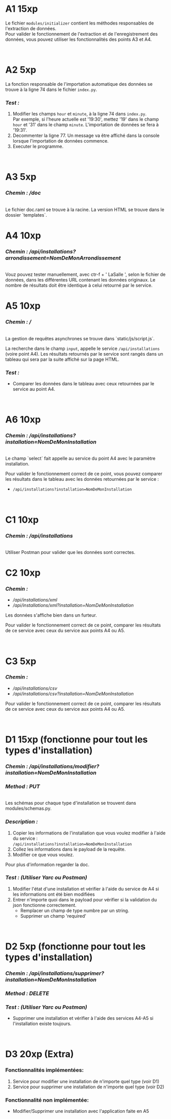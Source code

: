# A1 15xp
Le fichier `modules/initializer` contient les méthodes responsables de l'extraction de données.\
Pour valider le fonctionnement de l'extraction et de l'enregistrement des données, vous pouvez utiliser les fonctionnalités des points A3 et A4.

<br>

# A2  5xp
La fonction responsable de l'importation automatique des données se trouve à la ligne 74 dans le fichier `index.py`.

### *Test :*
1. Modifier les champs `hour` et `minute`, à la ligne 74 dans `index.py`.\
   Par exemple, si l'heure actuelle est '19:30', mettez '19' dans le champ `hour` et '31' dans le champ `minute`. L'importation de données se fera à '19:31'.
2. Decommenter la ligne 77. Un message va être affiché dans la console lorsque l'importation de données commence.
3. Executer le programme.

<br>

# A3  5xp
### *Chemin : /doc*
<br>
Le fichier doc.raml se trouve à la racine. La version HTML se trouve dans le dossier `templates`.

<br>

# A4 10xp
### *Chemin : /api/installations?arrondissement=**NomDeMonArrondissement***
<br>
Vouz pouvez tester manuellement, avec ctr-f + ' LaSalle ', selon le fichier de données, dans les différentes URL contenant les données originaux. Le nombre de résultats doit être identique à celui retourné par le service.

<br>

# A5 10xp
### *Chemin : /*
<br>
La gestion de requêtes asynchrones se trouve dans `static/js/script.js`.

La recherche dans le champ `input`, appelle le service `/api/installations` (voire point A4). Les résultats retournés par le service sont rangés dans un tableau qui sera par la suite affiché sur la page HTML.

### *Test :*
* Comparer les données dans le tableau avec ceux retournées par le service au point A4.

<br>

# A6 10xp
### *Chemin : /api/installations?installation=**NomDeMonInstallation***
<br>
Le champ `select` fait appelle au service du point A4 avec le paramètre installation.

Pour valider le fonctionnement correct de ce point, vous pouvez comparer les résultats dans le tableau avec les données retournées par le service :
  * `/api/installations?installation=NomDeMonInstallation`

<br>

# C1 10xp
### *Chemin : /api/installations*
<br>
  Utiliser Postman pour valider que les données sont correctes.

<br>

# C2 10xp
### *Chemin :*
 - */api/installations/xml*
 - */api/installations/xml?installation=NomDeMonInstallation*

Les données s'affiche bien dans un furteur.

Pour valider le fonctionnement correct de ce point, comparer les résultats de ce service avec ceux du service aux points A4 ou A5.

<br>

# C3  5xp
### *Chemin :*
 - */api/installations/csv*
 - */api/installations/csv?installation=NomDeMonInstallation*

Pour valider le fonctionnement correct de ce point, comparer les résultats de ce service avec ceux du service aux points A4 ou A5.

<br>

# D1 15xp (fonctionne pour tout les types d'installation)
### *Chemin : /api/installations/modifier?installation=**NomDeMonInstallation***
### *Method : PUT*
<br>
Les schémas pour chaque type d'installation se trouvent dans modules/schemas.py.

<br>

### *Description :*
1. Copier les informations de l'installation que vous voulez modifier à l'aide du service :\
    `/api/installations?installation=NomDeMonInstallation`
2. Collez les informations dans le payload de la requête.
3. Modifier ce que vous voulez.

Pour plus d'information regarder la doc.
<br>

### *Test : (Utiliser Yarc ou Postman)*
1. Modifier l'état d'une installation et vérifier à l'aide du service de A4 si les informations ont été bien modifiées
2. Entrer n'importe quoi dans le payload pour vérifier si la validation du json fonctionne correctement.
   * Remplacer un champ de type numbre par un string.
   * Supprimer un champ 'required'

<br>

# D2  5xp (fonctionne pour tout les types d'installation)
### *Chemin : /api/installations/supprimer?installation=**NomDeMonInstallation***
### *Method : DELETE*
### *Test : (Utiliser Yarc ou Postman)*
- Supprimer une installation et vérifier à l'aide des services A4-A5 si l'installation existe toujours.

<br>

# D3 20xp (Extra)
### Fonctionnalités implémentées:
1. Service pour modifier une installation de n'importe quel type (voir D1)
2. Service pour supprimer une installation de n'importe quel type (voir D2)

### Fonctionnalité non implémentée:
* Modifier/Supprimer une installation avec l'application faite en A5

